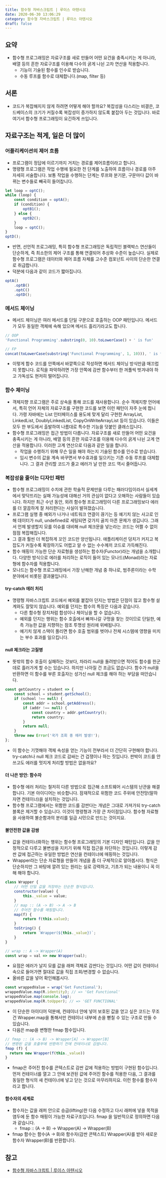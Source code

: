 ```yaml
---
title: 함수형 자바스크립트 | 루이스 아텐시오
date: 2020-06-30 13:06:29
category: 함수형 자바스크립트 | 루이스 아텐시오
draft: false
---
```


## 요약

- 함수형 프로그래밍은 자료구조를 새로 만들어 어떤 요건을 충족시키는 게 아니라, 배열 등의 흔한 자료구조를 이용해 다수의 굵게 나뉜 고차 연산을 적용합니다.
  - 기능이 기술된 함수를 인수로 받습니다.
  - 수동 루프를 함수로 대체합니다.(map, filter 등)

## 서론

- 코드가 복잡해지지 않게 하려면 어떻게 해야 할까요? 복잡성을 다스리는 비결은, 코드베이스의 크기가 커질수록 복잡성이 증가하지 않도록 붙잡아 두는 것입니다. 바로 여기서 함수형 프로그래밍이 요긴하게 쓰입니다.

## 자료구조는 적게, 일은 더 많이

### 어플리케이션의 제어 흐름

- 프로그램이 정답에 이르기까지 거치는 경로를 제어흐름이라고 합니다.
- 명령형 프로그램은 작업 수행에 필요한 전 단계를 노출하여 흐름이나 경로를 아주 자세히 서술합니다. 보통 작업을 수행하는 단계는 루프와 분기문, 구문마다 값이 바뀌는 변수들로 빼곡히 들어찹니다.

```javascript
let loop = optC();
while (loop) {
	const condition = optA();
	if (condition) {
		optB1();
	} else {
		optB2();
	}
	loop = optC();
}
optD();
```

- 반면, 선언적 프로그래밍, 특히 함수형 프로그래밍은 독립적인 블랙박스 연산들이 단순하게, 즉 최소한의 제어 구조를 통해 연결되어 추상화 수준이 높습니다. 실제로 함수형 프로그램은 데이터와 제어 흐름 자체를 고수준 컴포넌트 사이의 단순한 연결로 취급합니다.
- 덕분에 다음과 같이 코드가 짧아집니다.

```javascript
optA()
	.optB()
	.optC()
	.optD();
```

### 메서드 체이닝

- 메서드 체이닝은 여러 메서드를 단일 구문으로 호출하는 OOP 패턴입니다. 메서드가 모두 동일한 객체에 속해 있으며 메서드 흘리기라고도 합니다.

```javascript
// OOP
'Functional Programming'.substring(0, 10).toLowerCase() + ' is fun'

// FP
concat(toLowerCase(substring('Functional Programming', 1, 10))), ' is fun')
```

- 이렇게 함수 코드를 안쪽에서 바깥쪽으로 작성하면 메서드 체이닝 방식만큼 매끄럽지 못합니다. 로직을 파악하려면 가장 안쪽에 감싼 함수부터 한 꺼풀씩 벗겨내야 하고 가독성도 현저히 떨어집니다.

### 함수 체이닝

- 객체지향 프로그램은 주로 상속을 통해 코드를 재사용합니다. 순수 객체지향 언어에서, 특히 언어 자체의 자료구조를 구현한 코드를 보면 이런 패턴이 자주 눈에 띕니다. 가령 자바에는 List 인터페이스를 용도에 맞게 달리 구현한 ArrayList, LinkedList, DoublyLinkedList, CopyOnWriteArrayList 등이 있습니다. 이들은 모두 한 부도에서 출발하여 나름대로 특수한 기능을 덧붙인 클래스입니다.
- 함수형 프로그래밍은 접근 방법이 다릅니다. 자료구조를 새로 만들어 어떤 요건을 충족시키는 게 아니라, 배열 등의 흔한 자료구조를 이용해 다수의 굵게 나뉜 고계 연산을 적용합니다. 이러한 고계 연산으로 다음과 같은 일을 합니다.
  - 작업을 수행하기 위해 무슨 일을 해야 하는지 기술된 함수를 인수로 받습니다.
  - 임시 변수의 값을 계속 바꾸면서 부수효과를 일으키는 기존 수동 루프를 대체합니다. 그 결과 관리할 코드가 줄고 에러가 날 만한 코드 역시 줄어듭니다.

### 복잡성을 줄이는 디자인 패턴

- 함수형 프로그래밍이 수치에 관한 학술적 문제만을 다루는 패러다임이라서 실세계에서 맞닥뜨리는 실패 가능성에 대해선 거의 관심이 없다고 오해하는 사람들이 있습니다. 하지만 최근 수년 동안, 외려 함수형 프로그래밍이 다른 프로그래밍보다 에러를 더 깔끔하게 잘 처리한다는 사실이 발혀졌습니다.
- 프로그램 실행 중 예외가 나거나 네트워크 연결이 끊기는 등 예기치 않는 사고로 인해 데이터가 null, undefined로 세팅되면 갖가지 골치 아픈 문제가 생깁니다. 그래서 언제 발생할지 모를 이슈를 대비해 null 체크문을 넣는라는 코드는 어쩔 수 없이 점점 복잡해집니다.
- 그 결과 훨씬 더 복잡하게 꼬인 코드만 양산됩니다. 애플리케이션 덩치가 커지고 복잡도가 커질수록 확장하기도 어렵고 알 수 없는 수수께끼 코드로 가득해진다.
- 함수 매핑이 가능한 단순 자료형을 생성하는 함수자(Functor)라는 개념을 소개합니다. 다양한 방식으로 에러를 처리하는 로직이 들어 있는 모나드(Monad)라는 자료형에 함수자를 적용합니다.
- 모나드는 함수형 프로그래밍에서 가장 난해한 개념 중 하나로, 범주론이라는 수학 분야에서 비롯된 결과물입니다.

#### try-catch 에러 처리

- 명령형 자바스크립트 코드에서 예외를 붙잡아 던지는 방법은 단점이 많고 함수형 설계와도 잘맞지 않습니다. 예외를 던지는 함수의 특징은 다음과 같습니다.
  - 다른 함수형 장치처럼 합성이나 체이닝을 할 수 없습니다.
  - 예외를 던지는 행위는 함수 호출에서 빠져나갈 구멍을 찾는 것이므로 단일한, 예측 가능한 값을 지향하는 참조 투명성 원리에 위배됩니다.
  - 예기치 않게 스택이 풀리면 함수 호출 범위를 벗어나 전체 시스템에 영향을 미치는 부수 효과를 일으킵니다.

#### null 체크라는 고질병

- 뜻밖의 함수 호출이 실패하는 것보다, 차라리 null을 돌려받으면 적어도 함수를 한군데로 흘러가게 할 수는 있습니다. 하지만 나아질 건 조금도 없습니다. 함수가 null을 반환하면 이 함수를 부른 호출자는 성가신 null 체크를 해야 하는 부담을 떠안습니다.

```javascript
const getCountry = student => {
	const school = student.getSchool();
	if (school !== null) {
		const addr = school.getAddress();
		if (addr !== null) {
			const country = addr.getCountry();
			return country;
		}
		return null;
	}
	throw new Error('국가 조회 중 에러 발생!');
};
```

- 이 함수는 기껏해야 객체 속성을 얻는 기능이 전부라서 더 간단히 구현해야 합니다. try-catch나 null 체크 코드로 감싸는 건 겁쟁이나 하는 짓입니다. 판박이 코드를 안 쓰고도 에러를 멋지게 처리할 방법은 없을까요?

#### 더 나은 방안: 함수자

- 함수형 에러 처리는 철저히 다른 방법으로 접근해 소프트웨어 시스템의 난관을 해결합니다. 기본 아이디어는 비슷합니다. 잠재적으로 위험한 코드 주위에 안전망(말하자면 컨테이너)을 설치하는 것입니다.
- 함수형 프로그램에서는 위함한 코드를 감싼다는 개념은 그대로 가져가되 try-catch 블록은 제거할 수 있습니다. 이것이 명령형과 가장 큰 차이점입니다. 함수형 자료형을 사용하여 불순함과의 분리를 일급 시민으로 만드는 것이지요.

#### 불안전한 값을 감쌈

- 값을 컨테이너화하는 행위는 함수형 프로그래밍의 기본 디자인 패턴입니다. 값을 안정적으로 다루고 불변성을 지키기 위해 직접 접근을 차단하는 것입니다. 이렇게 감싼 값에 접근하는 유일한 방법은 연산을 컨테이너에 매핑하는 것입니다.
- Wrapper라는 단순 자료형을 만들어 개념을 좀 더 구체적으로 알아봅시다. 형식은 단순하지만 그 바탕에 깔려 있는 원리는 실로 강력하고, 기초가 되는 내용이니 꼭 이해 해야 합니다.

```javascript
class Wrapper {
	// 어떤 단일 값을 저장하는 단순한 형식입니다.
	constructor(value) {
		this._value = value;
	}
	// map :: (A -> B) -> A -> B
	// 주어진 함수를 매핑합니다.
	map(f) {
		return f(this.value);
	}
	toString() {
		return `Wrapper(${this._value})`;
	}
}

// wrap :: A -> Wrapper(A)
const wrap = val => new Wrapper(val);
```

- 요점은 에러가 날지 모를 값을 래퍼 객체로 감싼다는 것입니다. 어떤 값이 컨테이너 속으로 들어가면 절대로 값을 직접 조회/변경할 수 없습니다.
- 올바른 값을 넣어 확인해봅시다.

```javascript
const wrappedValue = wrap('Get Functional');
wrappedValue.map(R.identity); // => 'Get Functional'
wrappedValue.map(console.log);
wrappedValue.map(R.toUpper); // => 'GET FUNCTIONAL'
```

- 이 단순한 아이디어 덕분에, 컨테이너 안에 넣어 보호된 값을 얻고 싶은 코드는 무조건 Wrapper.map을 통해서만 컨테이너 내부에 손을 뻗칠 수 있는 구조로 만들 수 있습니다.
- 다음은 map을 변형한 fmap 함수입니다.

```javascript
// fmap :: (A -> B) -> Wrapper[A] -> Wrapper[B]
// 변환된 값을 호출부에 반환하기 전에 컨테이너로 감쌉니다.
fmap (f) {
  return new Wrapper(f(this._value))
}
```

- fmap은 주어진 함수를 콘텍스트로 감싼 값에 적용하는 방법이 구현된 함수입니다. 먼저 컨테이너를 열고 그 안에 보관된 값에 주어진 함수를 적용한 다음, 그 결과를 동일한 형식의 새 컨테이너에 넣고 닫는 것으로 마무리하지요. 이런 함수를 함수자라고 합니다.

#### 함수자의 세계로

- 함수자는 값을 래퍼 안으로 승급(lifting)한 다음 수정하고 다시 래퍼에 넣을 목적을 염두에 둔 함수 매핑이 가능한 자료구조입니다. fmap 을 일반적으로 정의하면 다음과 같습니다.
  - fmap :: (A -> B) -> Wrapper(A) -> Wrapper(B)
- fmap 함수는 함수(A -> B)와 함수자(감싼 콘텍스트) Wrapper(A)를 받아 새로운 함수자 Wrapper(B)를 반환합니다.

## 참고

- [함수형 자바스크립트 | 루이스 아텐시오](https://peter-cho.gitbook.io/book/11/or)

